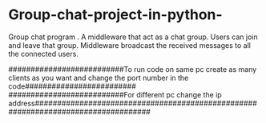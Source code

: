 # Group-chat-project-in-python-
Group chat program . A middleware that act as a chat group. Users can join and leave that group. Middleware broadcast the received messages to all the connected users.

##########################To run code on same pc create as many clients as you want and change the port number in the code#########################
##########################For different pc change the ip address##################################################################################
